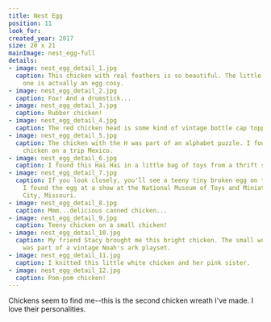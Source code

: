 ```yaml
---
title: Nest Egg
position: 11
look_for: 
created_year: 2017
size: 20 x 21
mainImage: nest_egg-full
details:
- image: nest_egg_detail_1.jpg
  caption: This chicken with real feathers is so beautiful. The little rainbow knitted
    one is actually an egg cosy.
- image: nest_egg_detail_2.jpg
  caption: Fox! And a drumstick...
- image: nest_egg_detail_3.jpg
  caption: Rubber chicken!
- image: nest_egg_detail_4.jpg
  caption: The red chicken head is some kind of vintage bottle cap topper.
- image: nest_egg_detail_5.jpg
  caption: The chicken with the H was part of an alphabet puzzle. I found the green
    chicken on a trip Mexico.
- image: nest_egg_detail_6.jpg
  caption: I found this Hai Hai in a little bag of toys from a thrift store.
- image: nest_egg_detail_7.jpg
  caption: If you look closely, you'll see a teeny tiny broken egg on the red chicken.
    I found the egg at a show at the National Museum of Toys and Miniatures in Kansas
    City, Missouri.
- image: nest_egg_detail_8.jpg
  caption: Mmm...delicious canned chicken...
- image: nest_egg_detail_9.jpg
  caption: Teeny chicken on a small chicken!
- image: nest_egg_detail_10.jpg
  caption: My friend Stacy brought me this bright chicken. The small wooden chicken
    was part of a vintage Noah's ark playset.
- image: nest_egg_detail_11.jpg
  caption: I knitted this little white chicken and her pink sister.
- image: nest_egg_detail_12.jpg
  caption: Pom-pom chicken!
---
```


Chickens seem to find me--this is the second chicken wreath I've made. I love their personalities.
